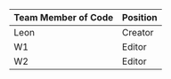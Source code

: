 | Team Member of Code | Position |
| --- | ----------- |
| Leon | Creator |
| W1 | Editor |
| W2 | Editor |
